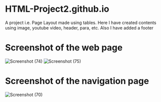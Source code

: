 # HTML-Project2.github.io
A project i.e. Page Layout made using tables. Here I have created contents using image, youtube video, header, para, etc. Also I have added a footer

# Screenshot of the web page
![Screenshot (74)](https://user-images.githubusercontent.com/101338848/179407577-343fd2dc-cca5-4981-8efb-616d252fd04b.png)
![Screenshot (75)](https://user-images.githubusercontent.com/101338848/179407599-979507f9-3eee-4f27-a55a-bdc98cee508a.png)

# Screenshot of the navigation page
![Screenshot (70)](https://user-images.githubusercontent.com/101338848/179407649-9691e175-1f92-4a07-bd48-ec4d00670cb8.png)
